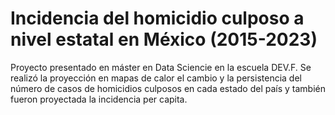# Incidencia del homicidio culposo a nivel estatal en México (2015-2023)
 Proyecto presentado en máster en Data Sciencie en la escuela DEV.F. Se realizó la proyección en mapas de calor el cambio y la persistencia del número de casos de homicidios culposos en cada estado del país y también fueron proyectada la incidencia per capita.
